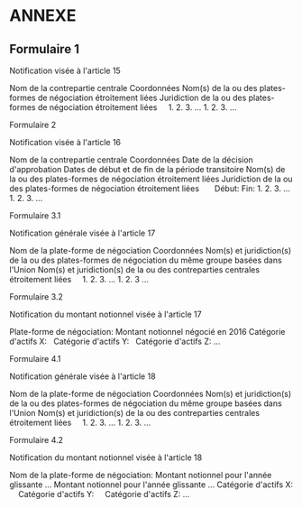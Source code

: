 # ANNEXE

## Formulaire 1

Notification visée à l'article 15

Nom de la contrepartie centrale Coordonnées Nom(s) de la ou des plates-formes de négociation étroitement liées Juridiction de la ou des plates-formes de négociation étroitement liées     1. 2. 3. … 1. 2. 3. …



Formulaire 2

Notification visée à l'article 16

Nom de la contrepartie centrale Coordonnées Date de la décision d'approbation Dates de début et de fin de la période transitoire Nom(s) de la ou des plates-formes de négociation étroitement liées Juridiction de la ou des plates-formes de négociation étroitement liées       Début: Fin: 1. 2. 3. … 1. 2. 3. …



Formulaire 3.1

Notification générale visée à l'article 17

Nom de la plate-forme de négociation Coordonnées Nom(s) et juridiction(s) de la ou des plates-formes de négociation du même groupe basées dans l'Union Nom(s) et juridiction(s) de la ou des contreparties centrales étroitement liées     1. 2. 3. … 1. 2. 3 …



Formulaire 3.2

Notification du montant notionnel visée à l'article 17

Plate-forme de négociation: Montant notionnel négocié en 2016 Catégorie d'actifs X:   Catégorie d'actifs Y:   Catégorie d'actifs Z: …  



Formulaire 4.1

Notification générale visée à l'article 18

Nom de la plate-forme de négociation Coordonnées Nom(s) et juridiction(s) de la ou des plates-formes de négociation du même groupe basées dans l'Union Nom(s) et juridiction(s) de la ou des contreparties centrales étroitement liées     1. 2. 3. … 1. 2. 3. …



Formulaire 4.2

Notification du montant notionnel visée à l'article 18

Nom de la plate-forme de négociation: Montant notionnel pour l'année glissante … Montant notionnel pour l'année glissante … Catégorie d'actifs X:     Catégorie d'actifs Y:     Catégorie d'actifs Z: …    


